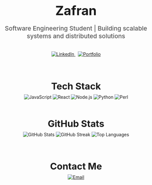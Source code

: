 <!-- Header Section -->
<div align="center">
  <h1 style="font-size: 2.5rem; font-weight: bold; margin-bottom: 0.5rem;">Zafran</h1>
  <p style="font-size: 1.2rem; font-weight: 500; color: #555;">
    Software Engineering Student | Building scalable systems and distributed solutions
  </p>
</div>

<br />

<!-- Social Links -->
<div align="center" style="margin-bottom: 1rem;">
  <a href="https://www.linkedin.com/in/zafran-sakowi-065b34215/" target="_blank" style="margin-right: 0.5rem;">
    <img src="https://img.shields.io/badge/LinkedIn-zafranSY-0077B5?style=for-the-badge&logo=linkedin&logoColor=white" alt="LinkedIn" />
  </a>
  <a href="https://portfolio-htu1.vercel.app/" target="_blank">
    <img src="https://img.shields.io/badge/Portfolio-Visit%20Now-brightgreen?style=for-the-badge&logo=vercel&logoColor=white" alt="Portfolio" />
  </a>
</div>

<br />

<!-- Tech Stack Section -->
<h2 align="center" style="font-size: 1.8rem; font-weight: bold; margin-bottom: 0.5rem;">Tech Stack</h2>
<div align="center">
  <img src="https://img.shields.io/badge/JavaScript-F7DF1E?style=for-the-badge&logo=javascript&logoColor=black" alt="JavaScript" />
  <img src="https://img.shields.io/badge/React-61DAFB?style=for-the-badge&logo=react&logoColor=black" alt="React" />
  <img src="https://img.shields.io/badge/Node.js-339933?style=for-the-badge&logo=nodedotjs&logoColor=white" alt="Node.js" />
  <img src="https://img.shields.io/badge/Python-3776AB?style=for-the-badge&logo=python&logoColor=white" alt="Python" />
  <img src="https://img.shields.io/badge/Perl-39457E?style=for-the-badge&logo=perl&logoColor=white" alt="Perl" />
</div>

<br />

<!-- GitHub Stats Section -->
<h2 align="center" style="font-size: 1.8rem; font-weight: bold; margin-bottom: 0.5rem;">GitHub Stats</h2>
<div align="center">
  <img src="https://github-readme-stats.vercel.app/api?username=ZafranSY&show_icons=true&hide_border=true&count_private=true&theme=radical" alt="GitHub Stats" style="margin-bottom: 1rem;" />
  <img src="https://github-readme-streak-stats.herokuapp.com/?user=ZafranSY&theme=radical&count_private=true" alt="GitHub Streak" style="margin-bottom: 1rem;" />
  <img src="https://github-readme-stats.vercel.app/api/top-langs/?username=ZafranSY&layout=compact&theme=radical&hide_border=true" alt="Top Languages" />
</div>

<br />

<!-- Contact Section -->
<h2 align="center" style="font-size: 1.8rem; font-weight: bold; margin-bottom: 0.5rem;">Contact Me</h2>
<div align="center">

  <a href="mailto:zafranzafran0234@gmail.com" target="_blank">
    <img src="https://img.shields.io/badge/Email-zafranzafran0234@gmail.com-D14836?style=for-the-badge&logo=gmail&logoColor=white" alt="Email" />
  </a>
</div>
